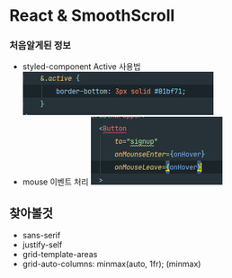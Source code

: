 # React & SmoothScroll

### 처음알게된 정보
- styled-component Active 사용법
![CommentStructure](./studyPic/styledComponentActive.png) <br/>
- mouse 이벤트 처리
![CommentStructure](./studyPic/mouse.png) <br/>
## 찾아볼것 
- sans-serif
- justify-self
- grid-template-areas
- grid-auto-columns: minmax(auto, 1fr); (minmax)